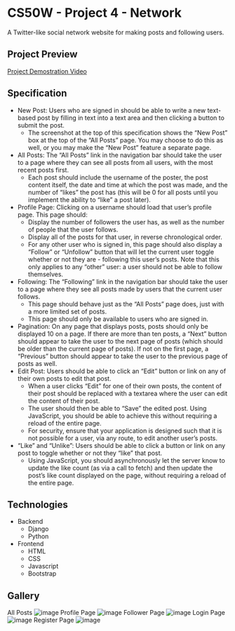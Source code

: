# CS50W - Project 4 - Network

A Twitter-like social network website for making posts and following users.

## Project Preview

[Project Demostration Video](https://youtu.be/Zrc7wC-IxwQ)

## Specification

- New Post: Users who are signed in should be able to write a new text-based post by filling in text into a text area and then clicking a button to submit the post.
  - The screenshot at the top of this specification shows the “New Post” box at the top of the “All Posts” page. You may choose to do this as well, or you may make the “New Post” feature a separate page.
- All Posts: The “All Posts” link in the navigation bar should take the user to a page where they can see all posts from all users, with the most recent posts first.
  - Each post should include the username of the poster, the post content itself, the date and time at which the post was made, and the number of “likes” the post has (this will be 0 for all posts until you implement the ability to “like” a post later).
- Profile Page: Clicking on a username should load that user’s profile page. This page should:
  - Display the number of followers the user has, as well as the number of people that the user follows.
  - Display all of the posts for that user, in reverse chronological order.
  - For any other user who is signed in, this page should also display a “Follow” or “Unfollow” button that will let the current user toggle whether or not they are         - following this user’s posts. Note that this only applies to any “other” user: a user should not be able to follow themselves.
- Following: The “Following” link in the navigation bar should take the user to a page where they see all posts made by users that the current user follows.
  - This page should behave just as the “All Posts” page does, just with a more limited set of posts.
  - This page should only be available to users who are signed in.
- Pagination: On any page that displays posts, posts should only be displayed 10 on a page. If there are more than ten posts, a “Next” button should appear to take the user to the next page of posts (which should be older than the current page of posts). If not on the first page, a “Previous” button should appear to take the user to the previous page of posts as well.
- Edit Post: Users should be able to click an “Edit” button or link on any of their own posts to edit that post.
  - When a user clicks “Edit” for one of their own posts, the content of their post should be replaced with a textarea where the user can edit the content of their post.
  - The user should then be able to “Save” the edited post. Using JavaScript, you should be able to achieve this without requiring a reload of the entire page.
  - For security, ensure that your application is designed such that it is not possible for a user, via any route, to edit another user’s posts.
- “Like” and “Unlike”: Users should be able to click a button or link on any post to toggle whether or not they “like” that post.
  - Using JavaScript, you should asynchronously let the server know to update the like count (as via a call to fetch) and then update the post’s like count displayed on the page, without requiring a reload of the entire page.

 ## Technologies

 - Backend
   - Django
   - Python
 - Frontend
   - HTML
   - CSS
   - Javascript
   - Bootstrap

## Gallery

All Posts
![image](https://github.com/ReshanCSX/CS50W-Project4-Network/assets/64268212/1e3e189b-0db7-40a4-b7c8-8f0d26800128)
Profile Page
![image](https://github.com/ReshanCSX/CS50W-Project4-Network/assets/64268212/32d49ce4-ac69-4284-86a1-8f5825dff41e)
Follower Page
![image](https://github.com/ReshanCSX/CS50W-Project4-Network/assets/64268212/0920ea66-3795-4cd2-adc3-3ce9ebfd8eb1)
Login Page
![image](https://github.com/ReshanCSX/CS50W-Project4-Network/assets/64268212/b93f77ee-1895-4aa8-885b-5885381f6105)
Register Page
![image](https://github.com/ReshanCSX/CS50W-Project4-Network/assets/64268212/792ecad9-e402-456e-94b2-6bd356006bc8)



